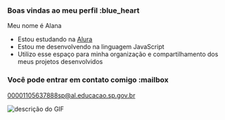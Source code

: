 ### Boas vindas ao meu perfil :blue_heart

Meu nome é Alana

- Estou estudando na [Alura](https://www.alura.com.br)
- Estou me desenvolvendo na linguagem JavaScript
- Utilizo esse espaço para minha organização e compartilhamento dos meus projetos desenvolvidos

### Você pode entrar em contato comigo :mailbox

00001105637888sp@al.educacao.sp.gov.br

![descrição do GIF](https://media2.giphy.com/media/v1.Y2lkPTc5MGI3NjExMHFmMDg5aXhudzQ3dHp0Y3EzZmV0YXZxYWQzMzBsZHZwdTFucWRyYiZlcD12MV9pbnRlcm5hbF9naWZfYnlfaWQmY3Q9cw/S7e0BqozwSZs6DCI9P/giphy.webp)

